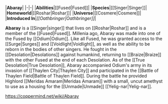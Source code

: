 |**Abaray**|
|-|-|
|**Abilities**|[[Fused\|Fused]]|
|**Species**|[[Singer\|Singer]]|
|**Homeworld**|[[Roshar\|Roshar]]|
|**Universe**|[[Cosmere\|Cosmere]]|
|**Introduced In**|*[[Oathbringer\|Oathbringer]]*|

**Abaray** is a [[Singer\|singer]] that lives on [[Roshar\|Roshar]] and is a member of the [[Fused\|Fused]].
Millenia ago, Abaray was made into one of the Fused by [[Odium\|Odium]]. Like all Fused, he was granted access to the [[Surge\|Surges]] and [[Voidlight\|Voidlight]], as well as the ability to be reborn in the bodies of other singers. He fought in the [[Desolation\|Desolations]] against humankind, returning to [[Braize\|Braize]] with the other Fused at the end of each Desolation. As of the [[True Desolation\|True Desolation]], Abaray accompanied Odium's army in its invasion of [[Thaylen City\|Thaylen City]] and participated in the [[Battle of Thaylen Field\|Battle of Thaylen Field]]. During the battle he provided Highlord [[Meridas Amaram\|Meridas Amaram]] with a small, uncut amethyst to use as a housing for the [[Unmade\|Unmade]] [[Yelig-nar\|Yelig-nar]].



https://coppermind.net/wiki/Abaray